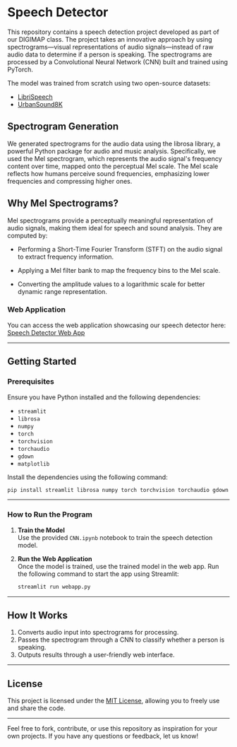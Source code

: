 # Speech Detector  

This repository contains a speech detection project developed as part of our DIGIMAP class. The project takes an innovative approach by using spectrograms—visual representations of audio signals—instead of raw audio data to determine if a person is speaking. The spectrograms are processed by a Convolutional Neural Network (CNN) built and trained using PyTorch.  

The model was trained from scratch using two open-source datasets:  
- [LibriSpeech](https://www.openslr.org/12)  
- [UrbanSound8K](https://urbansounddataset.weebly.com/urbansound8k.html)  

## Spectrogram Generation

We generated spectrograms for the audio data using the librosa library, a powerful Python package for audio and music analysis. Specifically, we used the Mel spectrogram, which represents the audio signal's frequency content over time, mapped onto the perceptual Mel scale. The Mel scale reflects how humans perceive sound frequencies, emphasizing lower frequencies and compressing higher ones.

## Why Mel Spectrograms?

Mel spectrograms provide a perceptually meaningful representation of audio signals, making them ideal for speech and sound analysis. They are computed by:

- Performing a Short-Time Fourier Transform (STFT) on the audio signal to extract frequency information.

- Applying a Mel filter bank to map the frequency bins to the Mel scale.

- Converting the amplitude values to a logarithmic scale for better dynamic range representation.

### **Web Application**  
You can access the web application showcasing our speech detector here:  
[Speech Detector Web App](https://ivanenclonar-speech-detector-webapp-prod-wmjda9.streamlit.app/?fbclid=IwZXh0bgNhZW0CMTEAAR2dhs36V3ceas7pK5A_-rnm0Qa9wTWqWPmdteuaOEk25t1AQBQvvPQmxV4_aem_bIPKpmJkI7JTMFgXUIhdhA)  

---

## **Getting Started**

### **Prerequisites**
Ensure you have Python installed and the following dependencies:  
- `streamlit`  
- `librosa`  
- `numpy`  
- `torch`  
- `torchvision`  
- `torchaudio`  
- `gdown`  
- `matplotlib`  

Install the dependencies using the following command:  
```bash
pip install streamlit librosa numpy torch torchvision torchaudio gdown matplotlib
```

---

### **How to Run the Program**

1. **Train the Model**  
   Use the provided `CNN.ipynb` notebook to train the speech detection model.  

2. **Run the Web Application**  
   Once the model is trained, use the trained model in the web app. Run the following command to start the app using Streamlit:  
   ```bash
   streamlit run webapp.py
   ```  

---

## **How It Works**
1. Converts audio input into spectrograms for processing.  
2. Passes the spectrogram through a CNN to classify whether a person is speaking.  
3. Outputs results through a user-friendly web interface.  

---

## **License**  
This project is licensed under the [MIT License](LICENSE), allowing you to freely use and share the code.  

---

Feel free to fork, contribute, or use this repository as inspiration for your own projects. If you have any questions or feedback, let us know!  
